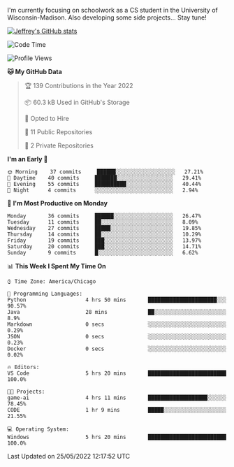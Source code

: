 

I'm currently focusing on schoolwork as a CS student in the University of Wisconsin-Madison.
Also developing some side projects...
Stay tune!

<!-- [![wakatime](https://wakatime.com/badge/user/99a12255-d5fa-4530-a56f-b1f6efe8669d.svg?style=for-the-badge)](https://wakatime.com/@99a12255-d5fa-4530-a56f-b1f6efe8669d) -->

[![Jeffrey's GitHub stats](https://github-readme-stats.vercel.app/api?username=slijeff&count_private=true&show_icons=true)](https://github.com/anuraghazra/github-readme-stats)

<!-- [![Jeffrey's wakatime stats](https://github-readme-stats.vercel.app/api/wakatime?username=slijeff&custom_title=Coding+Time+Last+Week)](https://github.com/slijeff/github-readme-stats) -->

<!-- [![Top Langs](https://github-readme-stats.vercel.app/api/top-langs/?username=slijeff&count_private=true&langs_count=8&hide=javascript&custom_title=Repo+Languages)](https://github.com/anuraghazra/github-readme-stats) -->

<!--START_SECTION:waka-->
![Code Time](http://img.shields.io/badge/Code%20Time-52%20hrs%2016%20mins-blue)

![Profile Views](http://img.shields.io/badge/Profile%20Views-0-blue)

**🐱 My GitHub Data** 

> 🏆 139 Contributions in the Year 2022
 > 
> 📦 60.3 kB Used in GitHub's Storage 
 > 
> 💼 Opted to Hire
 > 
> 📜 11 Public Repositories 
 > 
> 🔑 2 Private Repositories  
 > 
**I'm an Early 🐤** 

```text
🌞 Morning    37 commits     ██████░░░░░░░░░░░░░░░░░░░   27.21% 
🌆 Daytime    40 commits     ███████░░░░░░░░░░░░░░░░░░   29.41% 
🌃 Evening    55 commits     ██████████░░░░░░░░░░░░░░░   40.44% 
🌙 Night      4 commits      ░░░░░░░░░░░░░░░░░░░░░░░░░   2.94%

```
📅 **I'm Most Productive on Monday** 

```text
Monday       36 commits     ██████░░░░░░░░░░░░░░░░░░░   26.47% 
Tuesday      11 commits     ██░░░░░░░░░░░░░░░░░░░░░░░   8.09% 
Wednesday    27 commits     █████░░░░░░░░░░░░░░░░░░░░   19.85% 
Thursday     14 commits     ██░░░░░░░░░░░░░░░░░░░░░░░   10.29% 
Friday       19 commits     ███░░░░░░░░░░░░░░░░░░░░░░   13.97% 
Saturday     20 commits     ███░░░░░░░░░░░░░░░░░░░░░░   14.71% 
Sunday       9 commits      █░░░░░░░░░░░░░░░░░░░░░░░░   6.62%

```


📊 **This Week I Spent My Time On** 

```text
⌚︎ Time Zone: America/Chicago

💬 Programming Languages: 
Python                   4 hrs 50 mins       ██████████████████████░░░   90.57% 
Java                     28 mins             ██░░░░░░░░░░░░░░░░░░░░░░░   8.9% 
Markdown                 0 secs              ░░░░░░░░░░░░░░░░░░░░░░░░░   0.29% 
JSON                     0 secs              ░░░░░░░░░░░░░░░░░░░░░░░░░   0.23% 
Docker                   0 secs              ░░░░░░░░░░░░░░░░░░░░░░░░░   0.02%

🔥 Editors: 
VS Code                  5 hrs 20 mins       █████████████████████████   100.0%

🐱‍💻 Projects: 
game-ai                  4 hrs 11 mins       ███████████████████░░░░░░   78.45% 
CODE                     1 hr 9 mins         █████░░░░░░░░░░░░░░░░░░░░   21.55%

💻 Operating System: 
Windows                  5 hrs 20 mins       █████████████████████████   100.0%

```


 Last Updated on 25/05/2022 12:17:52 UTC
<!--END_SECTION:waka-->
